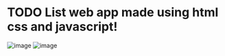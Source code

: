 # TODO List web app made using html css and javascript!

![image](https://user-images.githubusercontent.com/94288311/200905651-d95c2d42-876d-4c8f-8fd8-a90844974cb7.png)
![image](https://user-images.githubusercontent.com/94288311/200905716-dd4f2c84-1381-466c-8fb7-998de72c5f57.png)
